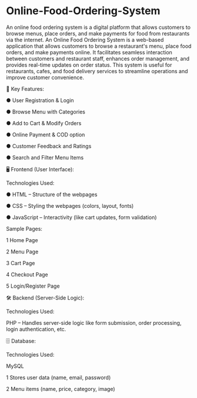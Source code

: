 # Online-Food-Ordering-System
An online food ordering system is a digital platform that allows customers to browse menus, place orders, and make payments for food from restaurants via the internet.
An Online Food Ordering System is a web-based application that allows customers to browse a restaurant's menu, place food orders, and make payments online. It facilitates seamless interaction between customers and restaurant staff, enhances order management, and provides real-time updates on order status.
This system is useful for restaurants, cafes, and food delivery services to streamline operations and improve customer convenience.

🌟 Key Features:

● User Registration & Login

● Browse Menu with Categories

● Add to Cart & Modify Orders

● Online Payment & COD option

● Customer Feedback and Ratings

● Search and Filter Menu Items

🖥️ Frontend (User Interface):

Technologies Used:

● HTML – Structure of the webpages

● CSS – Styling the webpages (colors, layout, fonts)

● JavaScript – Interactivity (like cart updates, form validation)

Sample Pages:

1 Home Page

2 Menu Page

3 Cart Page

4 Checkout Page

5 Login/Register Page


🛠️ Backend (Server-Side Logic):

Technologies Used:

PHP – Handles server-side logic like form submission, order processing, login authentication, etc.

🗄️ Database:

Technologies Used:

MySQL

1 Stores user data (name, email, password)

2 Menu items (name, price, category, image)





